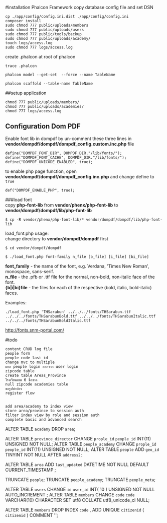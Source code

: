 #installation Phalcon Framework
copy database config file and set DSN

```
cp ./app/config/config.ini.dist ./app/config/config.ini
composer install
sudo chmod 777 public/uploads/members
sudo chmod 777 public/uploads/users
sudo chmod 777 public/tools/backup
sudo chmod 777 public/uploads/academy/
touch logs/access.log
sudo chmod 777 logs/access.log
```


create .phalcon at root of phalcon
```
trace .phalcon
```


```
phalcon model --get-set  --force --name TableName
```


```
phalcon scaffold --table-name TableName
```


##setup application

```
chmod 777 public/uploads/members/
chmod 777 public/uploads/academies/
chmod 777 logs/access.log
```


## Configuration Dom PDF
Enable font lib in dompdf by un-comment these three lines in **vendor/dompdf/dompdf/dompdf_config.custom.inc.php** file

```
define("DOMPDF_FONT_DIR", DOMPDF_DIR."/lib/fonts/");
define("DOMPDF_FONT_CACHE", DOMPDF_DIR."/lib/fonts/");
define("DOMPDF_UNICODE_ENABLED", true);
```

to enable php page function, open **vendor/dompdf/dompdf/dompdf_config.inc.php** and change define to ```true```  

```
def("DOMPDF_ENABLE_PHP", true);
```

###load font  
copy **php-font-lib** from **vendor/phenx/php-font-lib** to **vendor/dompdf/dompdf/lib/php-font-lib**

```
$ cp -R vendor/phenx/php-font-lib/* vendor/dompdf/dompdf/lib/php-font-lib
```

load_font.php usage:  
change directory to **vendor/dompdf/dompdf** first

```
$ cd vendor/dompdf/dompdf
```

```
$ ./load_font.php font-family n_file [b_file] [i_file] [bi_file]
```

**font_family** - the name of the font, e.g. Verdana, 'Times New Roman', monospace, sans-serif.  
**n_file** - the .pfb or .ttf file for the normal, non-bold, non-italic face of the font.  
**{b|i|bi}file** - the files for each of the respective (bold, italic, bold-italic) faces.    


Examples:

```
./load_font.php 'THSarabun' ../../../fonts/THSarabun.ttf ../../../fonts/THSarabunBold.ttf ../../../fonts/THSarabunItalic.ttf ../../../fonts/THSarabunBoldItalic.ttf
```


http://fonts.snm-portal.com/

#todo
```
content CRUD log file
people form
people code last id
change mvc to multiple
แยก people login ออกจาก user login
zipcode table
create table Areas_Province
โรงเรียนเขต 6 ชื่อขาด
null zipcode academies table
ขอรูปทำบัตร
register flow


add area/academy to index view
store area/province to session auth
filter index view by role and session auth
complete basic and advanced search

```


ALTER TABLE `academy`
  DROP `area`;

ALTER TABLE `province_director` CHANGE `prople_id` `people_id` INT(11) UNSIGNED NOT NULL;
ALTER TABLE `people_academy` CHANGE `prople_id` `people_id` INT(11) UNSIGNED NOT NULL;
ALTER TABLE `people` ADD `geo_id` TINYINT NOT NULL AFTER `address2`;

ALTER TABLE `area` ADD `last_updated` DATETIME NOT NULL DEFAULT CURRENT_TIMESTAMP ;

TRUNCATE `people`;
TRUNCATE `people_academy`;
TRUNCATE `people_meta`;

ALTER TABLE  `users` CHANGE  `id`  `user_id` INT( 10 ) UNSIGNED NOT NULL AUTO_INCREMENT ;
ALTER TABLE `members` CHANGE `code` `code` VARCHAR(10) CHARACTER SET utf8 COLLATE utf8_unicode_ci NULL;

ALTER TABLE  `members` DROP INDEX  `code` ,
ADD UNIQUE  `citizenid` (  `citizenid` ) COMMENT  '';